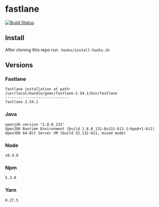 # fastlane
[![Build Status](https://travis-ci.org/data4hub/docker-fastlane.svg?branch=latest)](https://travis-ci.org/data4hub/docker-fastlane)

## Install
After cloning this repo run `.hooks/install-hooks.sh`

## Versions
### Fastlane
```
fastlane installation at path:
/usr/local/bundle/gems/fastlane-2.54.1/bin/fastlane
-----------------------------
fastlane 2.54.1
```
### Java
```
openjdk version "1.8.0_131"
OpenJDK Runtime Environment (build 1.8.0_131-8u131-b11-1~bpo8+1-b11)
OpenJDK 64-Bit Server VM (build 25.131-b11, mixed mode)
```
### Node
```
v8.4.0
```
### Npm
```
5.3.0
```
### Yarn
```
0.27.5
```

